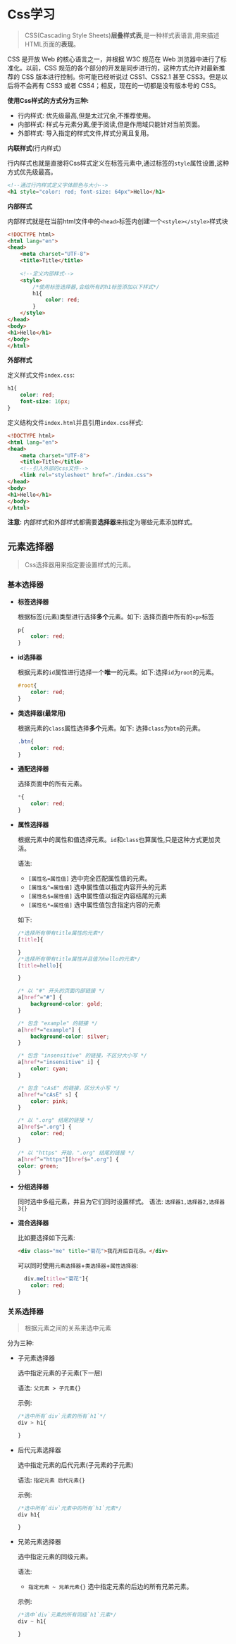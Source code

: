 # Css学习
> CSS(Cascading Style Sheets)**层叠样式表**,是一种样式表语言,用来描述HTML页面的**表现**。

CSS 是开放 Web 的核心语言之一，并根据 W3C 规范在 Web 浏览器中进行了标准化。以前，CSS 规范的各个部分的开发是同步进行的，这种方式允许对最新推荐的 CSS 版本进行控制。你可能已经听说过 CSS1、CSS2.1 甚至 CSS3。但是以后将不会再有 CSS3 或者 CSS4；相反，现在的一切都是没有版本号的 CSS。


**使用Css样式的方式分为三种:**
- 行内样式: 优先级最高,但是太过冗余,不推荐使用。
- 内部样式: 样式与元素分离,便于阅读,但是作用域只能针对当前页面。
- 外部样式: 导入指定的样式文件,样式分离且复用。

**内联样式**(行内样式)

行内样式也就是直接将Css样式定义在标签元素中,通过标签的`style`属性设置,这种方式优先级最高。
```html
<!--通过行内样式定义字体颜色与大小-->
<h1 style="color: red; font-size: 64px">Hello</h1>
```

**内部样式**

内部样式就是在当前html文件中的`<head>`标签内创建一个`<style></style>`样式块
```html
<!DOCTYPE html>
<html lang="en">
<head>
    <meta charset="UTF-8">
    <title>Title</title>
    
    <!--定义内部样式-->
    <style>
        /*使用标签选择器,会给所有的h1标签添加以下样式*/
        h1{
            color: red;
        }
    </style>
</head>
<body>
<h1>Hello</h1>
</body>
</html>
```

**外部样式**

定义样式文件`index.css`:
```css
h1{
    color: red;
    font-size: 16px;
}
```
定义结构文件`index.html`并且引用`index.css`样式:
```html
<!DOCTYPE html>
<html lang="en">
<head>
    <meta charset="UTF-8">
    <title>Title</title>
    <!--引入外部的css文件-->
    <link rel="stylesheet" href="./index.css">
</head>
<body>
<h1>Hello</h1>
</body>
</html>
```

**注意:** 内部样式和外部样式都需要**选择器**来指定为哪些元素添加样式。

## 元素选择器
>Css选择器用来指定要设置样式的元素。
### 基本选择器
- **标签选择器**
  
    根据标签(元素)类型进行选择**多个**元素。如下: 选择页面中所有的`<p>`标签
    ```css
    p{
        color: red;
  }
    ```
- **id选择器**

    根据元素的`id`属性进行选择一个**唯一**的元素。如下:选择`id`为`root`的元素。
    ```css
    #root{
        color: red;  
    }
    ```
- **类选择器(最常用)**

    根据元素的`class`属性选择**多个**元素。如下: 选择`class`为`btn`的元素。
    ```css
    .btn{
        color: red;
    } 
    ```

- **通配选择器**
  
    选择页面中的所有元素。
    ```css
    *{
        color: red;    
    }
    ```

- **属性选择器**
    
    根据元素中的属性和值选择元素。`id`和`class`也算属性,只是这种方式更加灵活。

    语法: 
     - `[属性名=属性值]` 选中完全匹配属性值的元素。
     - `[属性名^=属性值]` 选中属性值以指定内容开头的元素
     - `[属性名$=属性值]` 选中属性值以指定内容结尾的元素
     - `[属性名*=属性值]` 选中属性值包含指定内容的元素

    如下:
    ```css
    /*选择所有带有title属性的元素*/
    [title]{
    
  }
    /*选择所有带有title属性并且值为hello的元素*/
    [title=hello]{
    
  }
  
  /* 以 "#" 开头的页面内部链接 */
  a[href^="#"] {
        background-color: gold;
  }
  
  /* 包含 "example" 的链接 */
  a[href*="example"] {
        background-color: silver;
  }
  
  /* 包含 "insensitive" 的链接，不区分大小写 */
  a[href*="insensitive" i] {
        color: cyan;
  }
  
  /* 包含 "cAsE" 的链接，区分大小写 */
  a[href*="cAsE" s] {
        color: pink;
  }
  
  /* 以 ".org" 结尾的链接 */
  a[href$=".org"] {
        color: red;
  }
  
  /* 以 "https" 开始，".org" 结尾的链接 */
  a[href^="https"][href$=".org"] {
  color: green;
  }
    ```
  
- **分组选择器**

  同时选中多组元素，并且为它们同时设置样式。
  语法: `选择器1,选择器2,选择器3{}`


- **混合选择器**

  比如要选择如下元素:
  ```html
  <div class="me" title="菊花">我花开后百花杀。</div>
  ```
  可以同时使用`元素选择器`+`类选择器`+`属性选择器`:
  ```css
    div.me[title="菊花"]{
      color: red;
  }
  ```
### 关系选择器
> 根据元素之间的关系来选中元素

分为三种:
- 子元素选择器

  选中指定元素的子元素(下一层)

  语法: `父元素 > 子元素{}`
  
  示例: 
  ```css
  /*选中所有`div`元素的所有`h1`*/
  div > h1{
  
  }
  ```
- 后代元素选择器

  选中指定元素的后代元素(子元素的子元素)

  语法: `指定元素 后代元素{}`
  
  示例:
  ```css
  /*选中所有`div`元素中的所有`h1`元素*/
  div h1{
  
  }
  ```
- 兄弟元素选择器
  
  选中指定元素的同级元素。
  
  语法:
  - `指定元素 ~ 兄弟元素{}`
    选中指定元素的后边的所有兄弟元素。
    
  示例:
  ```css
  /*选中`div`元素的所有同级`h1`元素*/
  div ~ h1{
  
  }
  ```
